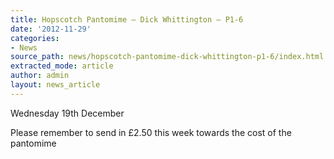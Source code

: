 ```yaml
---
title: Hopscotch Pantomime – Dick Whittington – P1-6
date: '2012-11-29'
categories:
- News
source_path: news/hopscotch-pantomime-dick-whittington-p1-6/index.html
extracted_mode: article
author: admin
layout: news_article
---
```

Wednesday 19th December

Please remember to send in £2.50 this week towards the cost of the pantomime

